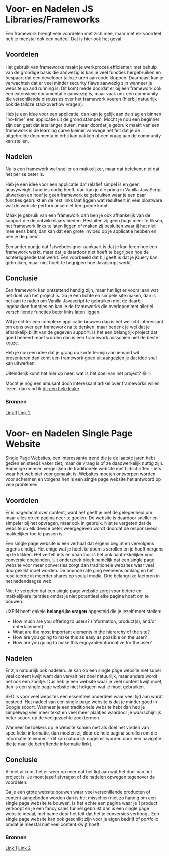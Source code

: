# Voor- en Nadelen JS Libraries/Frameworks

Een framework brengt vele voordelen met zich mee, maar met elk voordeel heb je meestal ook een nadeel. Dat is hier ook het geval.

## Voordelen

Het gebruik van frameworks maakt je werkproces efficienter: met behulp van de grondige basis die aanwezig is kan je veel functies hergebruiken en bespaart dat een developer talloze uren aan code kloppen. Daarnaast kan je verwachten dat er veel minder security flaws aanwezig zijn wanneer je website up and running is. Dit komt mede doordat er bij een framework ook een extensieve documentatie aanwezig is, maar vaak ook een community die verschillende discussies over het framework voeren (hierbij natuurlijk ook de talloze stackoverflow vragen).

Heb je een idee voor een applicatie, dan kan je gelijk aan de slag en binnen "no-time" een applicatie uit de grond stampen. Mocht je nou een beginner zijn dan gaat dat iets langer duren, maar doordat je gebruik maakt van een framework is de learning curve kleiner vanwege het feit dat je de uitgebreide documentatie erbij kan pakken of een vraag aan de community kan stellen.

## Nadelen

Nu is een framework wel sneller en makkelijker, maar dat betekent niet dat het per se beter is. 

Heb je een idee voor een applicatie dat relatief simpel is en geen heavyweight functies nodig heeft, dan kan je die prima in Vanilla JavaScript uitwerken en hoef je geen framework te gebruiken waar je een paar functies gebruikt en de rest links laat liggen wat resulteert in veel bloatware wat de website performance niet ten goede komt.

Maak je gebruik van een framework dan ben je ook afhankelijk van de support die de ontwikkelaars bieden. Besluiten zij geen bugs meer te fiksen, het framework links te laten liggen of maken zij besluiten waar jij het niet mee eens bent, dan kan dat een grote invloed op je applicatie hebben en ben je de pineut.

Een ander puntje dat 1stwebdesigner aankaart is dat je kan leren hoe een framework werkt, maar dat je daardoor niet hoeft te begrijpen hoe de achterliggende taal werkt. Een voorbeeld dat hij geeft is dat je jQuery kan gebruiken, maar niet hoeft te begrijpen hoe Javascript werkt.

## Conclusie

Een framework kan ontzettend handig zijn, maar het ligt er vooral aan wat het doel van het project is. Ga je een lichte en simpele site maken, dan is het aan te raden om Vanilla Javascript te gebruiken met de daarbij ingebakken functies en kan je de frameworks die overlopen met allerlei verschillende functies beter links laten liggen.

Wil je echter een complexe applicatie bouwen dan is het wellicht interessant om eens over een framework na te denken, maar bedenk je wel dat je afhankelijk blijft van de gegeven support. Is het een belangrijk project dat goed beheert moet worden dan is een framework misschien niet de beste keuze. 

Heb je nou een idee dat je graag op korte termijn aan iemand wil presenteren dan komt een framework goed uit aangezien je dat idee snel kan uitwerken.

Uiteindelijk komt het hier op neer: wat is het doel van het project? :smile: :boom:

Mocht je nog een amusant doch interessant artikel over frameworks willen lezen, dan vind ik [dit een hele leuke](https://www.hometrainershop.nl/product/756965/category-249257/waterrower-natural-beuken.html).


### Bronnen

[Link 1](http://1stwebdesigner.com/web-frameworks/)
[Link 2](http://www.noupe.com/development/javascript-frameworks-94897.html)




# Voor- en Nadelen Single Page Website
Single Page Websites, een interessante trend die je de laatste jaren hebt gezien en steeds vaker ziet, maar de vraag is of ze daadwerkelijk nuttig zijn. Sommige mensen vergelijken de traditionele website met tijdschriften - iets waar het web niet voor gemaakt is. Websites moeten ontworpen worden voor schermen en volgens hen is een single page website het antwoord op vele problemen.

## Voordelen
Er is nagedacht over content, want het geeft je niet de gelegenheid om maar alles op en pagina neer te gooien. De website is daardoor sneller en simpeler bij het opvragen, maar ook in gebruik. Niet te vergeten dat de website op elk device beter weergegeven wordt doordat de responsivess makkelijker toe te passen is. 

Een single page website is een verhaal dat ergens begint en vervolgens ergens eindigt. Het enige wat je hoeft te doen is scrollen en je hoeft nergens op te klikken. Het vertelt iets en daardoor is het ook aantrekkelijker voor conversie doeleinden. Uit onderzoek bleek namelijk dat een single page website voor meer conversies zorgt dan traditionele websites waar veel doorgeklikt moet worden. De bounce rate ging eveneens omlaag en het resulteerde in meerder shares op social media. Drie belangrijke factoren in het hedendaagse web.

Niet te vergeten dat een single page website zorgt voor betere en makkelijkere iteraties omdat je niet potentieel elke pagina hoeft om te bouwen. 

UXPIN heeft enkele **belangrijke vragen** opgesteld die je jezelf moet stellen:

* How much are you offering to users? (information, product(s), and/or entertainment)
* What are the most important elements in the hierarchy of the site?
* How are you going to make this as easy as possible on the user?
* How are you going to make this enjoyable/informative for the user?

## Nadelen
Er zijn natuurlijk ook nadelen. Je kan op een single page website niet super veel content kwijt want dan vervalt het doel natuurlijk, maar anders wordt het ook een zooitje. Dus heb je een website waar je veel content kwijt moet, dan is een single page website niet hetgeen wat je moet gebruiken.

SEO is voor veel websites een essentieel onderdeel waar veel tijd aan wordt besteed. Het nadeel van een single page website is dat je minder goed in Google scoort. Wanneer je een traditionele website hebt dan heb je simpelweg veel meer tekst en veel meer plaatjes waardoor je waarschijnlijk beter scoort op de veelgezochte zoektermen.

Wanneer bezoekers op je website komen met als doel het vinden van specifieke informatie, dan moeten zij door de hele pagina scrollen om die informatie te vinden - dit kan natuurlijk opgelost worden door een navigatie die je naar de betreffende informatie linkt.

## Conclusie
Al met al komt het er weer op neer dat het ligt aan wat het doel van het project is. Je moet jezelf afvragen of de nadelen opwegen tegenover de voordelen. 

Ga je een grote website bouwen waar veel verschillende producten of content aangeboden worden dan is het misschien niet zo handig om een single page website te bouwen. Is het echte een pagina waar je 1 product verkoopt en je een fancy sales funnel gebruikt dan is een single page website ideaal, met name door het feit dat het je conversies verhoogt. Een single page website kan ook geschikt zijn voor je eigen bedrijf of portfolio omdat je meestal niet veel content kwijt hoeft.

### Bronnen

[Link 1](https://www.uxpin.com/studio/blog/single-page-vs-multi-page-ui-design-pros-cons/)
[Link 2](http://www.dtelepathy.com/blog/design/8-reasons-why-pageless-design-is-the-future-of-the-web)

